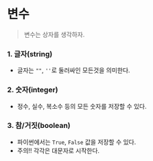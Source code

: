 # 변수

> 변수는 상자를 생각하자.



### 1. 글자(string)

- 글자는 `""`, `''`로 둘러싸인 모든것을 의미한다.

### 2. 숫자(integer)

- 정수, 실수, 복소수 등의 모든 숫자를 저장할 수 있다.

### 3. 참/거짓(boolean)

- 파이썬에서는 `True`, `False` 값을 저장할 수 있다.
- 주의!! 각각은 대문자로 시작한다.
